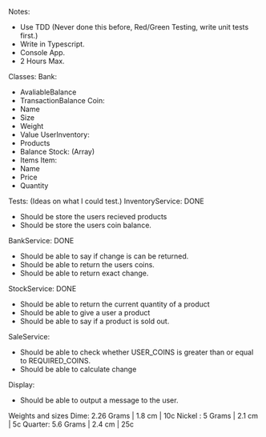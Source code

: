 Notes:
- Use TDD (Never done this before, Red/Green Testing, write unit tests first.)
- Write in Typescript.
- Console App.
- 2 Hours Max.

Classes:
  Bank:
  - AvaliableBalance
  - TransactionBalance
  Coin:
  - Name
  - Size
  - Weight
  - Value
  UserInventory:
  - Products
  - Balance
  Stock: (Array)
  - Items
  Item:
  - Name
  - Price
  - Quantity


Tests: (Ideas on what I could test.)
  InventoryService: DONE
  - Should be store the users recieved products
  - Should be store the users coin balance.

  BankService: DONE
  - Should be able to say if change is can be returned.
  - Should be able to return the users coins.
  - Should be able to return exact change.

  StockService: DONE
  - Should be able to return the current quantity of a product
  - Should be able to give a user a product
  - Should be able to say if a product is sold out.

  SaleService:
  - Should be able to check whether USER_COINS is greater than or equal to REQUIRED_COINS.
  - Should be able to calculate change

  Display:
  - Should be able to output a message to the user.

 Weights and sizes
  Dime: 2.26 Grams | 1.8 cm | 10c
  Nickel : 5 Grams | 2.1 cm | 5c
  Quarter: 5.6 Grams | 2.4 cm | 25c